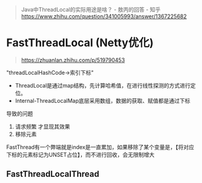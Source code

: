 
> Java中ThreadLocal的实际用途是啥？ - 敖丙的回答 - 知乎
https://www.zhihu.com/question/341005993/answer/1367225682

# FastThreadLocal (Netty优化)
> https://zhuanlan.zhihu.com/p/519790453

"threadLocalHashCode->索引下标"
- ThreadLocal是通过map结构，先计算哈希值，在进行线性探测的方式进行定位。
- Internal-ThreadLocalMap底层采用数组，数据的获取、赋值都是通过下标

导致的问题
1. 请求频繁 
才显现其效果
2. 移除元素

FastThread有一个弊端就是index是一直累加，如果移除了某个变量是，【将对应下标的元素标记为UNSET占位】，而不进行回收，会无限制增大
## FastThreadLocalThread
